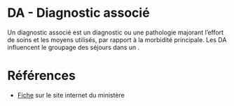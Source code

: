 # DA - Diagnostic associé
<!-- SPDX-License-Identifier: MPL-2.0 -->

Un diagnostic associé est un diagnostic ou une pathologie majorant l’effort de soins et les moyens utilisés, par rapport à la morbidité principale. Les DA influencent le groupage des séjours dans un <link-previewer href="GHM.html" text="GHM" preview-title="GHM - Groupe homogène de malades" preview-text="Un groupe homogène de malades regroupe les prises en charge de même nature médicale et économique et constitue la catégorie élémentaire de classification en MCO. " />.

# Références

- [Fiche](https://solidarites-sante.gouv.fr/professionnels/gerer-un-etablissement-de-sante-medico-social/financement/financement-des-etablissements-de-sante-10795/financement-des-etablissements-de-sante-glossaire/article/diagnostic-associe-da) sur le site internet du ministère
